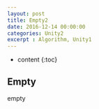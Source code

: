 ```yaml
---
layout: post
title: Empty2
date: 2016-12-14 00:00:00
categories: Unity2
excerpt : Algorithm, Unity1
---
```


* content
{:toc}

## Empty

empty